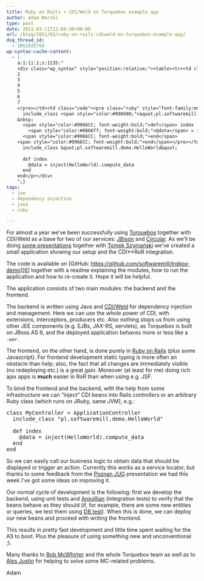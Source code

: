 ```yaml
---
title: Ruby on Rails + CDI/Weld on Torquebox example app
author: Adam Warski
type: post
date: 2011-03-11T12:04:30+00:00
url: /blog/2011/03/ruby-on-rails-cdiweld-on-torquebox-example-app/
dsq_thread_id:
  - 1051935756
wp-syntax-cache-content:
  - |
    a:1:{i:1;s:1135:"
    <div class="wp_syntax" style="position:relative;"><table><tr><td class="line_numbers"><pre>1
    2
    3
    4
    5
    6
    7
    </pre></td><td class="code"><pre class="ruby" style="font-family:monospace;"><span style="color:#9966CC; font-weight:bold;">class</span> MyController <span style="color:#006600; font-weight:bold;">&lt;</span> ApplicationController    
      include_class <span style="color:#996600;">&quot;pl.softwaremill.demo.HelloWorld&quot;</span>
    &nbsp;
      <span style="color:#9966CC; font-weight:bold;">def</span> index
        <span style="color:#0066ff; font-weight:bold;">@data</span> = inject<span style="color:#006600; font-weight:bold;">&#40;</span>HelloWorld<span style="color:#006600; font-weight:bold;">&#41;</span>.<span style="color:#9900CC;">compute_data</span>
      <span style="color:#9966CC; font-weight:bold;">end</span>
    <span style="color:#9966CC; font-weight:bold;">end</span></pre></td></tr></table><p class="theCode" style="display:none;">class MyController &lt; ApplicationController    
      include_class &quot;pl.softwaremill.demo.HelloWorld&quot;
    
      def index
        @data = inject(HelloWorld).compute_data
      end
    end</p></div>
    ";}
tags:
  - jee
  - dependency injection
  - java
  - ruby

---
```

For almost a year we&#8217;ve been successfully using [Torquebox][1] together with CDI/Weld as a base for two of our services: [JBison][2] and [Circular][3]. As we&#8217;ll be doing [some presentations][4] together with [Tomek Szymański][5] we&#8217;ve created a small application showing our setup and the CDI<->RoR integration.

The code is available on [GitHub: https://github.com/softwaremill/trqbox-demo][6] together with a readme explaining the modules, how to run the application and how to re-create it. Hope it will be helpful.

The application consists of two main modules: the backend and the frontend.

The backend is written using Java and [CDI/Weld][7] for dependency injection and management. Here we can use the whole power of CDI, with extensions, interceptors, producers etc. Also nothing stops us from using other JEE components (e.g. EJBs, JAX-RS, servlets), as Torquebox is built on JBoss AS 6, and the deployed application behaves more or less like a `.war`.

The frontend, on the other hand, is done purely in [Ruby on Rails][8] (plus some Javascript). For frontend development static typing is more often an obstacle than help; also, the fact that all changes are immediately visible (no redeploying etc.) is a great gain. Moreover (at least for me) doing rich ajax apps is **much** easier in RoR than when using e.g. JSF. 

To bind the frontend and the backend, with the help from some infrastructure we can &#8220;inject&#8221; CDI beans into Rails controllers or an arbitrary Ruby class (which runs on JRuby, same JVM), e.g.:

<pre lang="ruby" line="1" escaped="true">class MyController &lt; ApplicationController    
  include_class "pl.softwaremill.demo.HelloWorld"

  def index
    @data = inject(HelloWorld).compute_data
  end
end
</pre>

So we can easily call our business logic to obtain data that should be displayed or trigger an action. Currently this works as a service locator, but thanks to some feedback from the [Poznan JUG][9] presentation we had this week I&#8217;ve got some ideas on improving it.

Our normal cycle of development is the following: first we develop the backend, using unit tests and [Arquillian][10] (integration tests) to verify that the beans behave as they should (if, for example, there are some new entities or queries, we test them using [DB test][11]). When this is done, we can deploy our new beans and proceed with writing the frontend. 

This results in pretty fast development and little time spent waiting for the AS to boot. Plus the pleasure of using something new and unconventional ;).

Many thanks to [Bob McWhirter][12] and the whole Torquebox team as well as to [Ales Justin][13] for helping to solve some MC-related problems.

Adam

 [1]: http://torquebox.org/
 [2]: https://www.jbison.com
 [3]: https://www.circulardms.com
 [4]: http://softwaremill.pl/blog/?p=397&lang=en
 [5]: http://twitter.com/#!/szimano
 [6]: https://github.com/softwaremill/trqbox-demo
 [7]: http://seamframework.org/Weld
 [8]: http://rubyonrails.org/
 [9]: http://www.jug.poznan.pl/
 [10]: http://www.jboss.org/arquillian
 [11]: http://www.warski.org/blog/?p=325
 [12]: http://twitter.com/#!/bobmcwhirter
 [13]: http://in.relation.to/Bloggers/Ales

